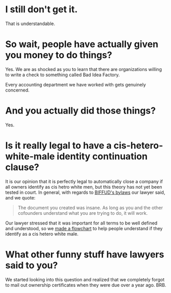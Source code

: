 
# I still don't get it.
That is understandable.

# So wait, people have actually given you money to do things?
Yes.  We are as shocked as you to learn that there are organizations willing to write a check to something called Bad Idea Factory.

Every accounting department we have worked with gets genuinely concerned.

# And you actually did those things?
Yes.

# Is it really legal to have a cis-hetero-white-male identity continuation clause?

It is our opinion that it is perfectly legal to automatically close a company if all owners identify as cis hetro white men, but this theory has not yet been tested in court.  In general, with regards to [BIFFUD's bylaws](https://github.com/BadIdeaFactory/corporate/blob/master/documents/operating.md) our lawyer said, and we quote:

> The document you created was insane.  As long as you and the other cofounders understand what you are trying to do, it will work.

Our lawyer stressed that it was important for all terms to be well defined and understood, so we [made a flowchart](https://raw.githubusercontent.com/BadIdeaFactory/corporate/master/documents/flowcharts/biffud-hetero-cis-white-male-decision-tree.jpg) to help people understand if they identify as a cis hetero white male.

# What other funny stuff have lawyers said to you?

We started looking into this question and realized that we completely forgot to mail out ownership certificates when they were due over a year ago. BRB.

